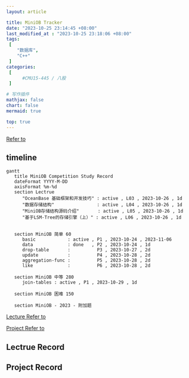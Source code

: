 ```yaml
---
layout: article

title: MiniOB Tracker
date: "2023-10-25 23:14:45 +08:00"
last_modified_at : "2023-10-25 23:18:06 +08:00"
tags:
 [
    "数据库",
    "C++"
 ]
categories: 
 [
      #CMU15-445 / 八股
 ]

# 写作插件
mathjax: false
chart: false
mermaid: true

top: true
---
```


[Refer to](https://open.oceanbase.com/competition)

## timeline

```mermaid
gantt
   title MiniOB Competition Study Record
   dateFormat YYYY-M-DD
   axisFormat %m-%d
   section Lectrue
      "OceanBase 基础框架和开发技巧" : active , L03 , 2023-10-26 , 1d 
      "数据存储结构"                : active , L04 , 2023-10-26 , 1d
      "MiniOB存储结构源码介绍"       : active , L05 , 2023-10-26 , 1d
      "基于LSM-Tree的存储引擎（上）" : active , L06 , 2023-10-26 , 1d


   section MiniOB 简单 60
      basic            : active , P1 , 2023-10-24 , 2023-11-06
      data             : done   , P2 , 2023-10-24 , 1d
      drop-table       :          P3 , 2023-10-27 , 2d
      update           :          P4 , 2023-10-28 , 2d
      aggregation-func :          P5 , 2023-10-28 , 2d
      like             :          P6 , 2023-10-28 , 2d

   section MiniOB 中等 280
      join-tables : active , P1 , 2023-10-29 , 1d

   section MiniOB 困难 150

   section MiniOB - 2023 - 附加题
```

[Lecture Refer to](https://open.oceanbase.com/activities/4922179)

[Project Refer to](https://open.oceanbase.com/train?questionId=600004)

## Lectrue Record

## Project Record




